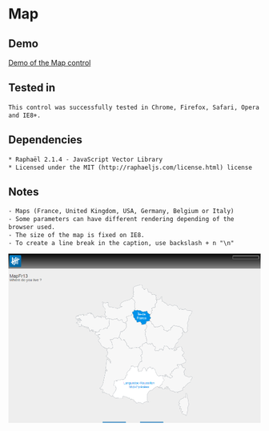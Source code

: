 Map
=======

Demo
-------

[Demo of the Map control](http://demo.askia.com/WebProd/cgi-bin/AskiaExt.dll?Action=StartSurvey&SurveyName=ADC2_Map)

Tested in
-----------

    This control was successfully tested in Chrome, Firefox, Safari, Opera and IE8+.

Dependencies
-----------------

    * Raphaël 2.1.4 - JavaScript Vector Library
    * Licensed under the MIT (http://raphaeljs.com/license.html) license

Notes
-------

	- Maps (France, United Kingdom, USA, Germany, Belgium or Italy)
    - Some parameters can have different rendering depending of the browser used.
    - The size of the map is fixed on IE8.
    - To create a line break in the caption, use backslash + n "\n"

![screenshot](/demo/adc2-map.png)
